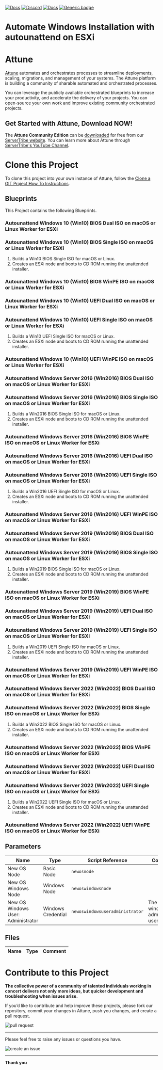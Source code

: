 



[![Docs](https://img.shields.io/badge/docs-latest-brightgreen.svg)](http://doc.servertribe.com)
[![Discord](https://img.shields.io/discord/844971127703994369)](http://discord.servertribe.com)
[![Docs](https://img.shields.io/badge/videos-watch-brightgreen.svg)](https://www.youtube.com/@servertribe)
[![Generic badge](https://img.shields.io/badge/download-latest-brightgreen.svg)](https://www.servertribe.com/community-edition/)

# Automate Windows Installation with autounattend on ESXi






# Attune

[Attune](https://www.servertribe.com/)
automates and orchestrates processes to streamline deployments, scaling,
migrations, and management of your systems. The Attune platform is building a
community of sharable automated and orchestrated processes.

You can leverage the publicly available orchestrated blueprints to increase
your productivity, and accelerate the delivery of your projects. You can
open-source your own work and improve existing community orchestrated projects.

## Get Started with Attune, Download NOW!

The **Attune Community Edition** can be
[downloaded](https://www.servertribe.com/comunity-edition/)
for free from our
[ServerTribe website](https://www.servertribe.com/comunity-edition/).
You can learn more about Attune through
[ServerTribe's YouTube Channel](https://www.youtube.com/@servertribe).







# Clone this Project

To clone this project into your own instance of Attune, follow the
[Clone a GIT Project How To Instructions](https://servertribe-attune.readthedocs.io/en/latest/howto/design_workspace/clone_project.html).




## Blueprints

This Project contains the following Blueprints.



### Autounattend Windows 10 (Win10) BIOS Dual ISO on macOS or Linux Worker for ESXi


### Autounattend Windows 10 (Win10) BIOS Single ISO on macOS or Linux Worker for ESXi

1. Builds a Win10 BIOS Single ISO for macOS or Linux.
2. Creates an ESXi node and boots to CD ROM running the unattended installer. 

### Autounattend Windows 10 (Win10) BIOS WinPE ISO on macOS or Linux Worker for ESXi


### Autounattend Windows 10 (Win10) UEFI Dual ISO on macOS or Linux Worker for ESXi


### Autounattend Windows 10 (Win10) UEFI Single ISO on macOS or Linux Worker for ESXi

1. Builds a Win10 UEFI Single ISO for macOS or Linux.
2. Creates an ESXi node and boots to CD ROM running the unattended installer. 

### Autounattend Windows 10 (Win10) UEFI WinPE ISO on macOS or Linux Worker for ESXi


### Autounattend Windows Server 2016 (Win2016) BIOS Dual ISO on macOS or Linux Worker for ESXi


### Autounattend Windows Server 2016 (Win2016) BIOS Single ISO on macOS or Linux Worker for ESXi

1. Builds a Win2016 BIOS Single ISO for macOS or Linux.
2. Creates an ESXi node and boots to CD ROM running the unattended installer. 

### Autounattend Windows Server 2016 (Win2016) BIOS WinPE ISO on macOS or Linux Worker for ESXi


### Autounattend Windows Server 2016 (Win2016) UEFI Dual ISO on macOS or Linux Worker for ESXi


### Autounattend Windows Server 2016 (Win2016) UEFI Single ISO on macOS or Linux Worker for ESXi

1. Builds a Win2016 UEFI Single ISO for macOS or Linux.
2. Creates an ESXi node and boots to CD ROM running the unattended installer. 

### Autounattend Windows Server 2016 (Win2016) UEFI WinPE ISO on macOS or Linux Worker for ESXi


### Autounattend Windows Server 2019 (Win2019) BIOS Dual ISO on macOS or Linux Worker for ESXi


### Autounattend Windows Server 2019 (Win2019) BIOS Single ISO on macOS or Linux Worker for ESXi

1. Builds a Win2019 BIOS Single ISO for macOS or Linux.
2. Creates an ESXi node and boots to CD ROM running the unattended installer. 

### Autounattend Windows Server 2019 (Win2019) BIOS WinPE ISO on macOS or Linux Worker for ESXi


### Autounattend Windows Server 2019 (Win2019) UEFI Dual ISO on macOS or Linux Worker for ESXi


### Autounattend Windows Server 2019 (Win2019) UEFI Single ISO on macOS or Linux Worker for ESXi

1. Builds a Win2019 UEFI Single ISO for macOS or Linux.
2. Creates an ESXi node and boots to CD ROM running the unattended installer. 

### Autounattend Windows Server 2019 (Win2019) UEFI WinPE ISO on macOS or Linux Worker for ESXi


### Autounattend Windows Server 2022 (Win2022) BIOS Dual ISO on macOS or Linux Worker for ESXi


### Autounattend Windows Server 2022 (Win2022) BIOS Single ISO on macOS or Linux Worker for ESXi

1. Builds a Win2022 BIOS Single ISO for macOS or Linux.
2. Creates an ESXi node and boots to CD ROM running the unattended installer. 

### Autounattend Windows Server 2022 (Win2022) BIOS WinPE ISO on macOS or Linux Worker for ESXi


### Autounattend Windows Server 2022 (Win2022) UEFI Dual ISO on macOS or Linux Worker for ESXi


### Autounattend Windows Server 2022 (Win2022) UEFI Single ISO on macOS or Linux Worker for ESXi

1. Builds a Win2022 UEFI Single ISO for macOS or Linux.
2. Creates an ESXi node and boots to CD ROM running the unattended installer. 

### Autounattend Windows Server 2022 (Win2022) UEFI WinPE ISO on macOS or Linux Worker for ESXi





## Parameters


| Name | Type | Script Reference | Comment |
| ---- | ---- | ---------------- | ------- |
| New OS Node | Basic Node | `newosnode` |  |
| New OS Windows Node | Windows Node | `newoswindowsnode` |  |
| New OS Windows User: Administrator | Windows Credential | `newoswindowsuseradministrator` | The windows administrator user |




## Files

| Name | Type | Comment |
| ---- | ---- | ------- |






# Contribute to this Project

**The collective power of a community of talented individuals working in
concert delivers not only more ideas, but quicker development and
troubleshooting when issues arise.**

If you’d like to contribute and help improve these projects, please fork our
repository, commit your changes in Attune, push you changes, and create a
pull request.

<img src="https://www.servertribe.com/wp-content/uploads/2023/02/Attune-pull-request-01.png" alt="pull request"/>

---

Please feel free to raise any issues or questions you have.

<img src="https://www.servertribe.com/wp-content/uploads/2023/02/Attune-get-help-02.png" alt="create an issue"/>


---

**Thank you**
